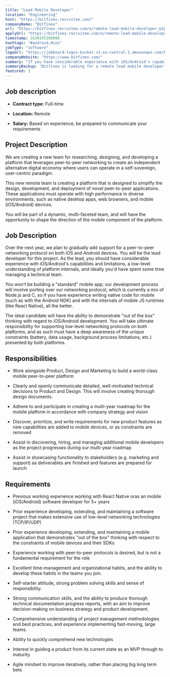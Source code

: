 ```yaml
---
title: "Lead Mobile Developer"
location: "Engineering"
host: "https://bitfinex.recruitee.com/"
companyName: "Bitfinex"
url: "https://bitfinex.recruitee.com/o/remote-lead-mobile-developer-p2p-applications-denmark"
applyUrl: "https://bitfinex.recruitee.com/o/remote-lead-mobile-developer-p2p-applications-denmark/c/new"
timestamp: 1630195200000
hashtags: "#android,#ios"
jobType: "software"
logoUrl: "https://jobboard-logos-bucket.s3.eu-central-1.amazonaws.com/bitfinex"
companyWebsite: "https://www.bitfinex.com/"
summary: "If you have considerable experience with iOS/Android's capabilities and limitations, Bitfinex is looking for someone with your knowledge."
summaryBackup: "Bitfinex is looking for a remote lead mobile developer that has #android, #ios, #reactjs."
featured: 3
---
```


## Job description

*   **Contract type:** Full-time

*   **Location:** Remote

*   **Salary:** Based on experience, be prepared to communicate your requirements

## Project Description

We are creating a new team for researching, designing, and developing a platform that leverages peer-to-peer networking to create an independent alternative digital economy where users can operate in a self-sovereign, user-centric paradigm.

This new remote team is creating a platform that is designed to simplify the design, development, and deployment of novel peer-to-peer applications. These applications must operate with high performance in diverse environments, such as native desktop apps, web browsers, and mobile (iOS/Android) devices.

You will be part of a dynamic, multi-faceted team, and will have the opportunity to shape the direction of the mobile component of the platform.

## Job Description

Over the next year, we plan to gradually add support for a peer-to-peer networking protocol on both iOS and Android devices. You will be the lead developer for this project. As the lead, you should have considerable experience with iOS/Android's capabilities and limitations, a low-level understanding of platform internals, and ideally you'd have spent some time managing a technical team.

You won't be building a "standard" mobile app; our development process will involve porting over our networking protocol, which is currently a mix of Node.js and C, so if you have experience writing native code for mobile (such as with the Android NDK) and with the internals of mobile JS runtimes (like React Native), all the better.

The ideal candidate will have the ability to demonstrate "out of the box" thinking with regard to iOS/Android development. You will take ultimate responsibility for supporting low-level networking protocols on both platforms, and as such must have a deep awareness of the unique constraints (battery, data usage, background process limitations, etc.) presented by both platforms.

## Responsibilities

*   Work alongside Product, Design and Marketing to build a world-class mobile peer-to-peer platform

*   Clearly and openly communicate detailed, well-motivated technical decisions to Product and Design. This will involve creating thorough design documents.

*   Adhere to and participate in creating a multi-year roadmap for the mobile platform in accordance with company strategy and vision

*   Discover, prioritize, and write requirements for new product features as new capabilities are added to mobile devices, or as constraints are removed

*   Assist in discovering, hiring, and managing additional mobile developers as the project progresses during our multi-year roadmap

*   Assist in showcasing functionality to stakeholders (e.g. marketing and support) as deliverables are finished and features are prepared for launch

## Requirements

*   Previous working experience working with React Native oras an mobile (iOS/Android) software developer for 5+ years

*   Prior experience developing, extending, and maintaining a software project that makes extensive use of low-level networking technologies (TCP/IP/UDP)

*   Prior experience developing, extending, and maintaining a mobile application that demonstrates "out of the box" thinking with respect to the constraints of mobile devices and their SDKs

*   Experience working with peer-to-peer protocols is desired, but is not a fundamental requirement for the role

*   Excellent time-management and organizational habits, and the ability to develop these habits in the teams you join.

*   Self-starter attitude, strong problem solving skills and sense of responsibility.

*   Strong communication skills, and the ability to produce thorough technical documentation progress reports, with an aim to improve decision-making on business strategy and product development.

*   Comprehensive understanding of project management methodologies and best practices, and experience implementing fast-moving, large teams.

*   Ability to quickly comprehend new technologies

*   Interest in guiding a product from its current state as an MVP through to maturity

*   Agile mindset to improve iteratively, rather than placing big long term bets
